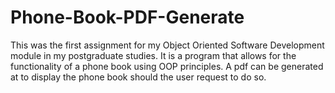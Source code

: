 # Phone-Book-PDF-Generate
This was the first assignment for my Object Oriented Software Development module in my postgraduate studies. It is a program that allows for the functionality of a phone book using OOP principles. A pdf can be generated at to display the phone book should the user request to do so. 
